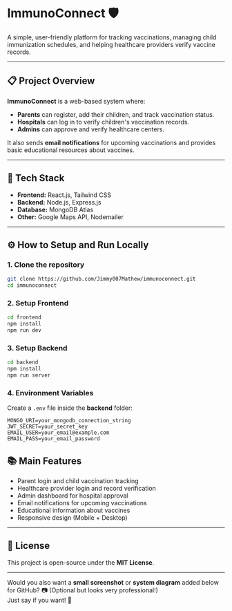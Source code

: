 

# ImmunoConnect 🛡️

A simple, user-friendly platform for tracking vaccinations, managing child immunization schedules, and helping healthcare providers verify vaccine records.

---

## 📋 Project Overview

**ImmunoConnect** is a web-based system where:
- **Parents** can register, add their children, and track vaccination status.
- **Hospitals** can log in to verify children's vaccination records.
- **Admins** can approve and verify healthcare centers.

It also sends **email notifications** for upcoming vaccinations and provides basic educational resources about vaccines.

---

## 🚀 Tech Stack

- **Frontend:** React.js, Tailwind CSS
- **Backend:** Node.js, Express.js
- **Database:** MongoDB Atlas
- **Other:** Google Maps API, Nodemailer

---

## ⚙️ How to Setup and Run Locally

### 1. Clone the repository
```bash
git clone https://github.com/Jimmy007Mathew/immunoconnect.git
cd immunoconnect
```

### 2. Setup Frontend
```bash
cd frontend
npm install
npm run dev
```

### 3. Setup Backend
```bash
cd backend
npm install
npm run server
```

### 4. Environment Variables

Create a `.env` file inside the **backend** folder:
```
MONGO_URI=your_mongodb_connection_string
JWT_SECRET=your_secret_key
EMAIL_USER=your_email@example.com
EMAIL_PASS=your_email_password
```


## 📚 Main Features
- Parent login and child vaccination tracking
- Healthcare provider login and record verification
- Admin dashboard for hospital approval
- Email notifications for upcoming vaccinations
- Educational information about vaccines
- Responsive design (Mobile + Desktop)

---

## 📜 License
This project is open-source under the **MIT License**.

---

Would you also want a **small screenshot** or **system diagram** added below for GitHub? 📷 (Optional but looks very professional!)  
Just say if you want! 🚀
